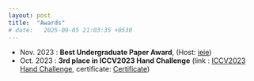 ```yaml
---
layout: post
title:  "Awards"
# date:   2025-09-05 21:03:35 +0530
---
```

- Nov. 2023 : **Best Undergraduate Paper Award**, (Host: [ieie][ieie_link])
- Oct. 2023 : **3rd place in ICCV2023 Hand Challenge** (link : [ICCV2023 Hand Challenge][handchallenge], certificate: [Certificate][certificate_paper]) 

[ieie_link]: https://conf.theieie.org/2023f/
[handchallenge]: https://sites.google.com/view/hands2023/home?authuser=0
[certificate_paper]: https://HyunsuYEE.github.io/assets/certificate.pdf